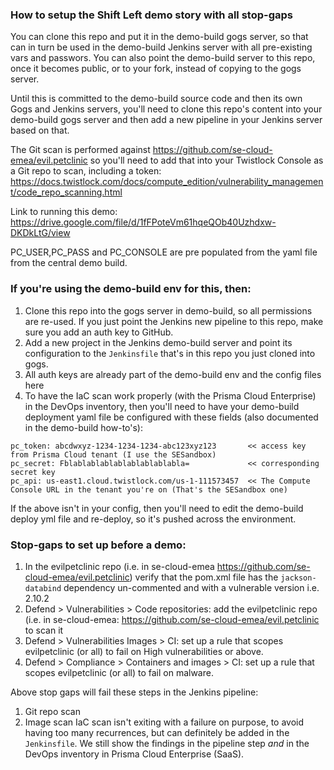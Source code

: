 ### How to setup the Shift Left demo story with all stop-gaps
You can clone this repo and put it in the demo-build gogs server, so that can in turn be used in the demo-build Jenkins server with all pre-existing vars and passwors.
You can also point the demo-build server to this repo, once it becomes public, or to your fork, instead of copying to the gogs server.

Until this is committed to the demo-build source code and then its own Gogs and Jenkins servers, you'll need to clone this repo's content into your demo-build gogs server and then add a new pipeline in your Jenkins server based on that.

The Git scan is performed against https://github.com/se-cloud-emea/evil.petclinic so you'll need to add that into your Twistlock Console as a Git repo to scan, including a token: https://docs.twistlock.com/docs/compute_edition/vulnerability_management/code_repo_scanning.html

Link to running this demo: https://drive.google.com/file/d/1fFPoteVm61hqeQOb40Uzhdxw-DKDkLtG/view

PC_USER,PC_PASS and PC_CONSOLE are pre populated from the yaml file from the central demo build. 

### If you're using the demo-build env for this, then:
1. Clone this repo into the gogs server in demo-build, so all permissions are re-used. If you just point the Jenkins new pipeline to this repo, make sure you add an auth key to GitHub.
2. Add a new project in the Jenkins demo-build server and point its configuration to the `Jenkinsfile` that's in this repo you just cloned into gogs.
3. All auth keys are already part of the demo-build env and the config files here
4. To have the IaC scan work properly (with the Prisma Cloud Enterprise) in the DevOps inventory, then you'll need to have your demo-build deployment yaml file be configured with these fields (also documented in the demo-build how-to's):
  ```
  pc_token: abcdwxyz-1234-1234-1234-abc123xyz123       << access key from Prisma Cloud tenant (I use the SESandbox)
  pc_secret: Fblablablablablablablablabla=             << corresponding secret key
  pc_api: us-east1.cloud.twistlock.com/us-1-111573457  << The Compute Console URL in the tenant you're on (That's the SESandbox one)
  ```
  If the above isn't in your config, then you'll need to edit the demo-build deploy yml file and re-deploy, so it's pushed across the environment.

### Stop-gaps to set up before a demo:
1. In the evilpetclinic repo (i.e. in se-cloud-emea https://github.com/se-cloud-emea/evil.petclinic) verify that the pom.xml file has the `jackson-databind` dependency un-commented and with a vulnerable version i.e. 2.10.2
2. Defend > Vulnerabilities > Code repositories: add the evilpetclinic repo (i.e. in se-cloud-emea: https://github.com/se-cloud-emea/evil.petclinic to scan it
3. Defend > Vulnerabilities Images > CI: set up a rule that scopes evilpetclinic (or all) to fail on High vulnerabilities or above.
4. Defend > Compliance > Containers and images > CI: set up a rule that scopes evilpetclinic (or all) to fail on malware.

Above stop gaps will fail these steps in the Jenkins pipeline:
1. Git repo scan
2. Image scan
IaC scan isn't exiting with a failure on purpose, to avoid having too many recurrences, but can definitely be added in the `Jenkinsfile`. We still show the findings in the pipeline step *and* in the DevOps inventory in Prisma Cloud Enterprise (SaaS).
